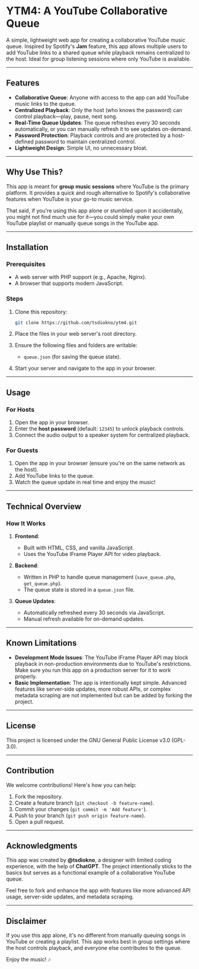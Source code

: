 # YTM4: A YouTube Collaborative Queue  

A simple, lightweight web app for creating a collaborative YouTube music queue. Inspired by Spotify's **Jam** feature, this app allows multiple users to add YouTube links to a shared queue while playback remains centralized to the host. Ideal for group listening sessions where only YouTube is available.  

---

## Features  
- **Collaborative Queue**: Anyone with access to the app can add YouTube music links to the queue.  
- **Centralized Playback**: Only the host (who knows the password) can control playback—play, pause, next song.  
- **Real-Time Queue Updates**: The queue refreshes every 30 seconds automatically, or you can manually refresh it to see updates on-demand.  
- **Password Protection**: Playback controls and are protected by a host-defined password to maintain centralized control.  
- **Lightweight Design**: Simple UI, no unnecessary bloat.  

---

## Why Use This?  
This app is meant for **group music sessions** where YouTube is the primary platform. It provides a quick and rough alternative to Spotify's collaborative features when YouTube is your go-to music service.  

That said, if you're using this app alone or stumbled upon it accidentally, you might not find much use for it—you could simply make your own YouTube playlist or manually queue songs in the YouTube app.  

---

## Installation  

### Prerequisites  
- A web server with PHP support (e.g., Apache, Nginx).  
- A browser that supports modern JavaScript.  

### Steps  
1. Clone this repository:  
   ```bash
   git clone https://github.com/tsdiokno/ytm4.git
   ```  

2. Place the files in your web server's root directory.  

3. Ensure the following files and folders are writable:  
   - `queue.json` (for saving the queue state).  

4. Start your server and navigate to the app in your browser.  

---

## Usage  

### For Hosts  
1. Open the app in your browser.  
2. Enter the **host password** (default: `12345`) to unlock playback controls.  
3. Connect the audio output to a speaker system for centralized playback.  

### For Guests  
1. Open the app in your browser (ensure you're on the same network as the host).  
2. Add YouTube links to the queue.  
3. Watch the queue update in real time and enjoy the music!  

---

## Technical Overview  

### How It Works  
1. **Frontend**:  
   - Built with HTML, CSS, and vanilla JavaScript.  
   - Uses the YouTube IFrame Player API for video playback.  

2. **Backend**:  
   - Written in PHP to handle queue management (`save_queue.php`, `get_queue.php`).  
   - The queue state is stored in a `queue.json` file.  

3. **Queue Updates**:  
   - Automatically refreshed every 30 seconds via JavaScript.  
   - Manual refresh available for on-demand updates.  

---

## Known Limitations  
- **Development Mode Issues**: The YouTube IFrame Player API may block playback in non-production environments due to YouTube's restrictions. Make sure you run this app on a production server for it to work properly.  
- **Basic Implementation**: The app is intentionally kept simple. Advanced features like server-side updates, more robust APIs, or complex metadata scraping are not implemented but can be added by forking the project.  

---

## License  

This project is licensed under the GNU General Public License v3.0 (GPL-3.0).

---

## Contribution  

We welcome contributions! Here's how you can help:  
1. Fork the repository.  
2. Create a feature branch (`git checkout -b feature-name`).  
3. Commit your changes (`git commit -m 'Add feature'`).  
4. Push to your branch (`git push origin feature-name`).  
5. Open a pull request.  

---

## Acknowledgments  

This app was created by **@tsdiokno**, a designer with limited coding experience, with the help of **ChatGPT**. The project intentionally sticks to the basics but serves as a functional example of a collaborative YouTube queue.  

Feel free to fork and enhance the app with features like more advanced API usage, server-side updates, and metadata scraping.  

---

## Disclaimer  

If you use this app alone, it's no different from manually queuing songs in YouTube or creating a playlist. This app works best in group settings where the host controls playback, and everyone else contributes to the queue.  

Enjoy the music! 🎶
